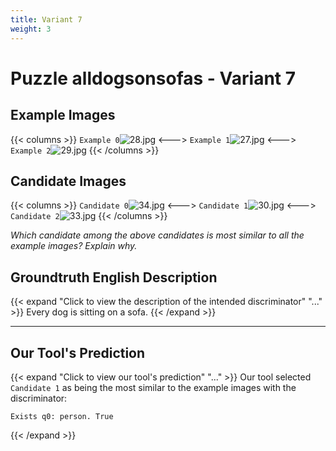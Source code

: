 ```yaml
---
title: Variant 7
weight: 3
---
```


# Puzzle alldogsonsofas - Variant 7

## Example Images
{{< columns >}}
`Example 0`![28.jpg](/natscene_data/images/28.jpg)
<--->
`Example 1`![27.jpg](/natscene_data/images/27.jpg)
<--->
`Example 2`![29.jpg](/natscene_data/images/29.jpg)
{{< /columns >}}

## Candidate Images
{{< columns >}}
`Candidate 0`![34.jpg](/natscene_data/images/34.jpg)
<--->
`Candidate 1`![30.jpg](/natscene_data/images/30.jpg)
<--->
`Candidate 2`![33.jpg](/natscene_data/images/33.jpg)
{{< /columns >}}

*Which candidate among the above candidates is most similar to all the example images? Explain why.*

## Groundtruth English Description

{{< expand "Click to view the description of the intended discriminator" "..." >}}
Every dog is sitting on a sofa.
{{< /expand >}}

---



## Our Tool's Prediction

{{< expand "Click to view our tool's prediction" "..." >}}
Our tool selected `Candidate 1` as being the most similar to the example images with the discriminator:
```plaintext
Exists q0: person. True
```
{{< /expand >}}
